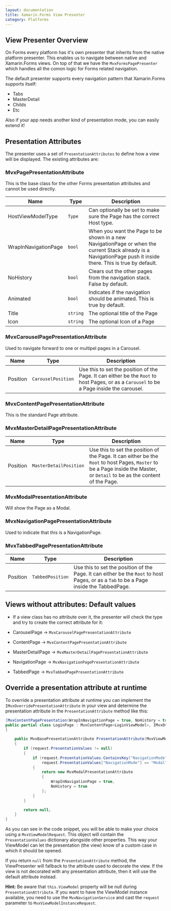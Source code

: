 ```yaml
---
layout: documentation
title: Xamarin.Forms View Presenter
category: Platforms
---
```


## View Presenter Overview

On Forms every platform has it's own presenter that inherits from the native platform presenter. This enables us to navigate between native and Xamarin.Forms views. On top of that we have the `MvxFormsPagePresenter` which handles all the comon logic for Forms related navigation.

The default presenter supports every navigation pattern that Xamarin.Forms supports itself:

- Tabs
- MasterDetail
- Childs
- Etc

Also if your app needs another kind of presentation mode, you can easily extend it!

## Presentation Attributes

The presenter uses a set of `PresentationAttributes` to define how a view will be displayed. The existing attributes are:

### MvxPagePresentationAttribute

This is the base class for the other Forms presentation attributes and cannot be used directly.

| Name | Type | Description |
| ---- | ---- | ----------- |
| HostViewModelType | `Type` | Can optionally be set to make sure the Page has the correct Host type. |
| WrapInNavigationPage | `bool` | When you want the Page to be shown in a new NavigationPage or when the current Stack already is a NavigationPage push it inside there. This is true by default. |
| NoHistory | `bool` | Clears out the other pages from the navigation stack. False by default. |
| Animated | `bool` | Indicates if the navigation should be animated. This is true by default. |
| Title | `string` | The optional title of the Page |
| Icon | `string` | The optional Icon of a Page |

### MvxCarouselPagePresentationAttribute

Used to navigate forward to one or multipel pages in a Carousel.

| Name | Type | Description |
| ---- | ---- | ----------- |
| Position | `CarouselPosition` | Use this to set the position of the Page. It can either be the `Root` to host Pages, or as a `Carousel` to be a Page inside the carousel. |

### MvxContentPagePresentationAttribute

This is the standard Page attribute.

### MvxMasterDetailPagePresentationAttribute

| Name | Type | Description |
| ---- | ---- | ----------- |
| Position | `MasterDetailPosition` | Use this to set the position of the Page. It can either be the `Root` to host Pages, `Master` to be a Page inside the Master, or `Detail` to be as the content of the Page. |

### MvxModalPresentationAttribute

Will show the Page as a Modal.

### MvxNavigationPagePresentationAttribute

Used to indicate that this is a NavigationPage.

### MvxTabbedPagePresentationAttribute

| Name | Type | Description |
| ---- | ---- | ----------- |
| Position | `TabbedPosition` | Use this to set the position of the Page. It can either be the `Root` to host Pages, or as a `Tab` to be a Page inside the TabbedPage. |


## Views without attributes: Default values

- If a view class has no attribute over it, the presenter will check the type and try to create the correct attribute for it:

- CarouselPage -> `MvxCarouselPagePresentationAttribute`
- ContentPage -> `MvxContentPagePresentationAttribute`
- MasterDetailPage -> `MvxMasterDetailPagePresentationAttribute`
- NavigationPage -> `MvxNavigationPagePresentationAttribute`
- TabbedPage -> `MvxTabbedPagePresentationAttribute`

## Override a presentation attribute at runtime

To override a presentation attribute at runtime you can implement the `IMvxOverridePresentationAttribute` in your view and determine the presentation attribute in the `PresentationAttribute` method like this:

```c#
[MvxContentPagePresentation(WrapInNavigationPage = true, NoHistory = true, Title = "Sign In")]
public partial class LoginPage : MvxContentPage<LoginViewModel>, IMvxOverridePresentationAttribute
{

    public MvxBasePresentationAttribute PresentationAttribute(MvxViewModelRequest request)
    {
        if (request.PresentationValues != null)
        {
            if (request.PresentationValues.ContainsKey("NavigationMode") &&
                request.PresentationValues["NavigationMode"] == "Modal")
            {
                return new MvxModalPresentationAttribute
                {
                    WrapInNavigationPage = true,
                    NoHistory = true
                };
            }
        }

        return null;
    }
}
```

As you can see in the code snippet, you will be able to make your choice using a `MvxViewModelRequest`. This object will contain the `PresentationValues` dictionary alongside other properties. This way your ViewModel can let the presentation (the view) know of a custom case in which it should be opened.

If you return `null` from the `PresentationAttribute` method, the ViewPresenter will fallback to the attribute used to decorate the view. If the view is not decorated with any presentation attribute, then it will use the default attribute instead.

__Hint:__ Be aware that `this.ViewModel` property will be null during `PresentationAttribute`. If you want to have the ViewModel instance available, you need to use the `MvxNavigationService` and cast the `request` parameter to `MvxViewModelInstanceRequest`.